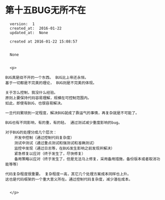 
  # 第十五BUG无所不在

      version:  1
      created_at:  2016-01-22
      updated_at:  None

      created at 2016-01-22 15:08:57 


      None


      <p>
      
	BUG真是绕不开的一个东西。 BUG比上帝还永恒。
	基于一切都是不完美的理论， BUG则是不完美的体现。

	关于怎么控制，我没什么经验。
	原则上要保持代码容易理解，规模在可控制范围内。
	如此，即使有BUG，也很容易解决。 

	一旦代码繁琐到一定程度，解决BUG就成了靠运气的事情，再复杂就是不可能了。

	BUG也有不同影响，有的重，有的轻。 通过测试减少重度影响的bug。

	对于BUG的处理分成几个层次：  
		开发中控制（通过控制代码复杂度）
		测试中测试（通过重点测试和强测试和准确测试）
		监控中发现（通过日志等，在BUG发生影响之前发现并解决）
		紧急修复以应对（终于发生了，尽快修复）
		备用策略以应对（终于发生了，但是无法马上修复，采用备用措施，备份版本或者取消功能等等）

	代码复杂程度很重要。 复杂程度一高，其它几个处理方案成本同样也上升。
	这也是代码框架的一个重大意义所在。通过控制代码复杂度，减少潜在成本。


      </p>

  